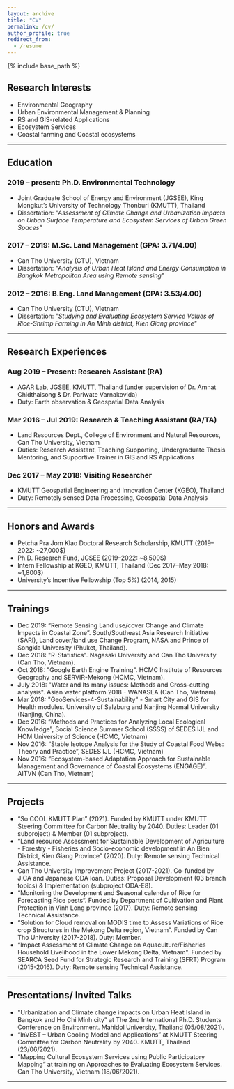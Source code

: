 ```yaml
---
layout: archive
title: "CV"
permalink: /cv/
author_profile: true
redirect_from:
  - /resume
---
```


{% include base_path %}

## Research Interests
* Environmental Geography 
* Urban Environmental Management & Planning 
* RS and GIS-related Applications
* Ecosystem Services 
* Coastal farming and Coastal ecosystems 

<hr>

## Education  
### 2019 – present: Ph.D. Environmental Technology
* Joint Graduate School of Energy and Environment (JGSEE), King Mongkut’s University of Technology Thonburi (KMUTT), Thailand
* Dissertation: <i>"Assessment of Climate Change and Urbanization Impacts on Urban Surface Temperature and Ecosystem Services of Urban Green Spaces"</i>

### 2017 – 2019: M.Sc. Land Management (GPA: 3.71/4.00) 
* Can Tho University (CTU), Vietnam
* Dissertation: <i>"Analysis of Urban Heat Island and Energy Consumption in Bangkok Metropolitan Area using Remote sensing"</i> 

### 2012 – 2016: B.Eng. Land Management (GPA: 3.53/4.00) 
* Can Tho University (CTU), Vietnam
* Dissertation: <i>"Studying and Evaluating Ecosystem Service Values of Rice-Shrimp Farming in An Minh district, Kien Giang province" </i>

<hr>

## Research Experiences
### Aug 2019 – Present: Research Assistant (RA)
* AGAR Lab, JGSEE, KMUTT, Thailand (under supervision of Dr. Amnat Chidthaisong & Dr. Pariwate Varnakovida)
* Duty: Earth observation & Geospatial Data Analysis

### Mar 2016 – Jul 2019: Research & Teaching Assistant (RA/TA)
* Land Resources Dept., College of Environment and Natural Resources, Can Tho University, Vietnam 
* Duties: Research Assistant, Teaching Supporting, Undergraduate Thesis Mentoring, and Supportive Trainer in GIS and RS Applications

### Dec 2017 – May 2018: Visiting Researcher
* KMUTT Geospatial Engineering and Innovation Center (KGEO), Thailand 
* Duty: Remotely sensed Data Processing, Geospatial Data Analysis 
 
<hr>

## Honors and Awards 
* Petcha Pra Jom Klao Doctoral Research Scholarship, KMUTT          (2019–2022: ~27,000$)
* Ph.D. Research Fund, JGSEE          (2019–2022: ~8,500$)  
* Intern Fellowship at KGEO, KMUTT, Thailand                 (Dec 2017–May 2018: ~1,800$)  
* University’s Incentive Fellowship (Top 5%)                 (2014, 2015)  
 
<hr>

## Trainings 
* Dec 2019: “Remote Sensing Land use/cover Change and Climate Impacts in Coastal Zone”. South/Southeast Asia Research Initiative (SARI), Land cover/land use Change Program, NASA and Prince of Songkla University (Phuket, Thailand).
* Dec 2018: "R-Statistics". Nagasaki University and Can Tho University (Can Tho, Vietnam).  
* Oct 2018: "Google Earth Engine Training". HCMC Institute of Resources Geography and SERVIR-Mekong (HCMC, Vietnam).  
* July 2018: "Water and Its many issues: Methods and Cross-cutting analysis". Asian water platform 2018 - WANASEA (Can Tho, Vietnam).  
* Mar 2018: "GeoServices-4-Sustainability" - Smart City and GIS for Health modules. University of Salzburg and Nanjing Normal University (Nanjing, China).  
* Dec 2016: “Methods and Practices for Analyzing Local Ecological Knowledge”, Social Science Summer School (SSSS) of SEDES IJL and HCM University of Science (HCMC, Vietnam)  
* Nov 2016: “Stable Isotope Analysis for the Study of Coastal Food Webs: Theory and Practice”, SEDES IJL (HCMC, Vietnam)  
* Nov 2016: “Ecosystem-based Adaptation Approach for Sustainable Management and Governance of Coastal Ecosystems (ENGAGE)”. AITVN (Can Tho, Vietnam)  
 
<hr>

## Projects 
* “So COOL KMUTT Plan” (2021). Funded by KMUTT under KMUTT Steering Committee for Carbon Neutrality by 2040. Duties: Leader (01 subproject) & Member (01 subproject).  
* “Land resource Assessment for Sustainable Development of Agriculture - Forestry - Fisheries and Socio-economic development in An Bien District, Kien Giang Province” (2020). Duty: Remote sensing Technical Assistance.  
* Can Tho University Improvement Project (2017-2021). Co-funded by JICA and Japanese ODA loan. Duties: Proposal Development (03 branch topics) & Implementation (subproject ODA-E8).  
* “Monitoring the Development and Seasonal calendar of Rice for Forecasting Rice pests“. Funded by Department of Cultivation and Plant Protection in Vinh Long province (2017). Duty: Remote sensing Technical Assistance.  
* “Solution for Cloud removal on MODIS time to Assess Variations of Rice crop Structures in the Mekong Delta region, Vietnam”. Funded by Can Tho University (2017-2018). Duty: Member.  
* “Impact Assessment of Climate Change on Aquaculture/Fisheries Household Livelihood in the Lower Mekong Delta, Vietnam". Funded by SEARCA Seed Fund for Strategic Research and Training (SFRT) Program (2015-2016). Duty: Remote sensing Technical Assistance.  
 
 <hr>

## Presentations/ Invited Talks 
* "Urbanization and Climate change impacts on Urban Heat Island in Bangkok and Ho Chi Minh city” at The 2nd International Ph.D. Students Conference on Environment. Mahidol University, Thailand (05/08/2021). 
* “InVEST – Urban Cooling Model and Applications” at KMUTT Steering Committee for Carbon Neutrality by 2040. KMUTT, Thailand (23/06/2021). 
* “Mapping Cultural Ecosystem Services using Public Participatory Mapping” at training on Approaches to Evaluating Ecosystem Services. Can Tho University, Vietnam (18/06/2021). 
 
<hr>